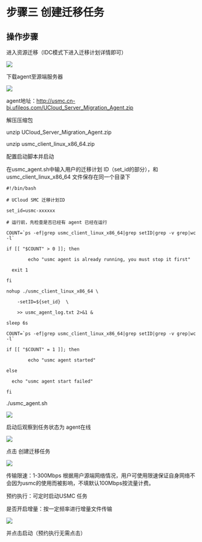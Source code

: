 # 步骤三 创建迁移任务

## 操作步骤

进入资源迁移（IDC模式下进入迁移计划详情即可）

![](http://usmc-doc.cn-bj.ufileos.com/stepthree001.png)

下载agent至源端服务器

![](http://usmc-doc.cn-bj.ufileos.com/stepthree002.png)

agent地址：http://usmc.cn-bj.ufileos.com/UCloud_Server_Migration_Agent.zip

解压压缩包

unzip UCloud_Server_Migration_Agent.zip

unzip usmc_client_linux_x86_64.zip

配置启动脚本并启动

在usmc_agent.sh中输入用户的迁移计划 ID（set_id的部分），和 usmc_client_linux_x86_64 文件保存在同一个目录下

```
#!/bin/bash

# UCloud SMC 迁移计划ID

set_id=usmc-xxxxxx

# 运行前，先检查是否已经有 agent 已经在运行

COUNT=`ps -ef|grep usmc_client_linux_x86_64|grep setID|grep -v grep|wc -l`

if [[ "$COUNT" > 0 ]]; then

        echo "usmc agent is already running, you must stop it first"

  exit 1

fi

nohup ./usmc_client_linux_x86_64 \

    -setID=${set_id}  \

    >> usmc_agent_log.txt 2>&1 &

sleep 6s

COUNT=`ps -ef|grep usmc_client_linux_x86_64|grep setID|grep -v grep|wc -l`

if [[ "$COUNT" = 1 ]]; then

        echo "usmc agent started"

else

  echo "usmc agent start failed"

fi
```


./usmc_agent.sh 

![](http://usmc-doc.cn-bj.ufileos.com/stepthree003.png)

启动后观察到任务状态为 agent在线

![](http://usmc-doc.cn-bj.ufileos.com/stepthree004.png)

点击 创建迁移任务

![](http://usmc-doc.cn-bj.ufileos.com/stepthree005.png)

传输限速：1-300Mbps 根据用户源端网络情况，用户可使用限速保证自身网络不会因为usmc的使用而被影响，不填默认100Mbps按流量计费。

预约执行：可定时启动USMC 任务

是否开启增量：按一定频率进行增量文件传输

![](http://usmc-doc.cn-bj.ufileos.com/stepthree006.png)

并点击启动（预约执行无需点击）


